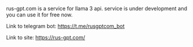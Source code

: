 rus-gpt.com is a service for llama 3 api. service is under development and you can use it for free now.


Link to telegram bot: https://t.me/rusgptcom_bot

Link to site: https://rus-gpt.com/